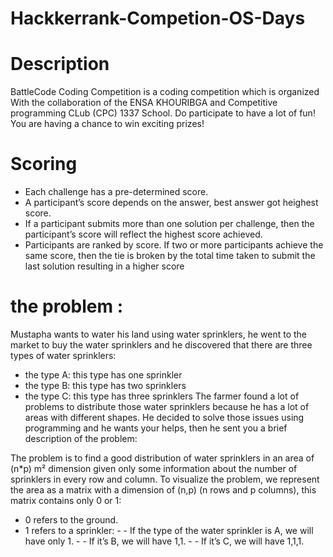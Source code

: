 # Hackkerrank-Competion-OS-Days

# Description
BattleCode Coding Competition is a coding competition which is organized
With the collaboration of the ENSA KHOURIBGA and  Competitive programming CLub (CPC) 1337 School.
Do participate to have a lot of fun! You are having a chance to win exciting prizes!


# Scoring
- Each challenge has a pre-determined score.
- A participant’s score depends on the answer, best answer got heighest score.
- If a participant submits more than one solution per challenge, then the participant’s score will reflect the highest score achieved.
- Participants are ranked by score. If two or more participants achieve the same score, then the tie is broken by the total time taken to submit the last solution resulting in a higher score

# the problem :
Mustapha wants to water his land using water sprinklers, he went to the market to buy the water sprinklers and he discovered that there are three types of water sprinklers:
- the type A: this type has one sprinkler
- the type B: this type has two sprinklers
- the type C: this type has three sprinklers
The farmer found a lot of problems to distribute those water sprinklers because he has a lot of areas with different shapes.
He decided to solve those issues using programming and he wants your helps, then he sent you a brief description of the problem:

The problem is to find a good distribution of water sprinklers in an area of (n*p) m² dimension given only some information about the number of sprinklers in every row and column.
To visualize the problem, we represent the area as a matrix with a dimension of (n,p) (n rows and p columns), this matrix contains only 0 or 1:

- 0 refers to the ground.
- 1 refers to a sprinkler:
                         - - If the type of the water sprinkler is A, we will have only 1.
                         - - If it’s B, we will have 1,1.
                         - - If it’s C, we will have 1,1,1.
